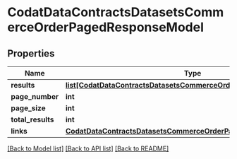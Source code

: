 # CodatDataContractsDatasetsCommerceOrderPagedResponseModel

## Properties
Name | Type | Description | Notes
------------ | ------------- | ------------- | -------------
**results** | [**list[CodatDataContractsDatasetsCommerceOrder]**](CodatDataContractsDatasetsCommerceOrder.md) |  | [optional] 
**page_number** | **int** |  | [optional] 
**page_size** | **int** |  | [optional] 
**total_results** | **int** |  | [optional] 
**links** | [**CodatDataContractsDatasetsCommerceOrderPagedResponseLinksModel**](CodatDataContractsDatasetsCommerceOrderPagedResponseLinksModel.md) |  | [optional] 

[[Back to Model list]](../README.md#documentation-for-models) [[Back to API list]](../README.md#documentation-for-api-endpoints) [[Back to README]](../README.md)

